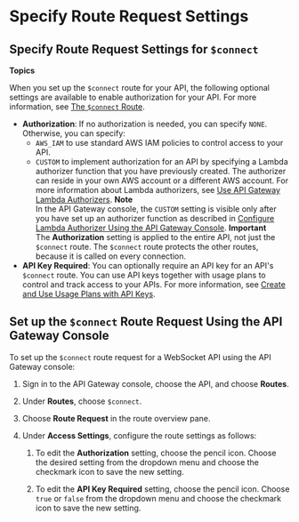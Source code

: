 # Specify Route Request Settings<a name="apigateway-websocket-api-route-route-request"></a>

## Specify Route Request Settings for `$connect`<a name="apigateway-websocket-api-route-request-connect"></a>

**Topics**

When you set up the `$connect` route for your API, the following optional settings are available to enable authorization for your API\. For more information, see [The `$connect` Route](apigateway-websocket-api-route-keys-connect-disconnect.md#apigateway-websocket-api-routes-about-connect)\.
+ **Authorization**: If no authorization is needed, you can specify `NONE`\. Otherwise, you can specify: 
  + `AWS_IAM` to use standard AWS IAM policies to control access to your API\. 
  + `CUSTOM` to implement authorization for an API by specifying a Lambda authorizer function that you have previously created\. The authorizer can reside in your own AWS account or a different AWS account\. For more information about Lambda authorizers, see [Use API Gateway Lambda Authorizers](apigateway-use-lambda-authorizer.md)\.
**Note**  
In the API Gateway console, the `CUSTOM` setting is visible only after you have set up an authorizer function as described in [Configure Lambda Authorizer Using the API Gateway Console](configure-api-gateway-lambda-authorization-with-console.md)\.
**Important**  
The **Authorization** setting is applied to the entire API, not just the `$connect` route\. The `$connect` route protects the other routes, because it is called on every connection\.
+ **API Key Required**: You can optionally require an API key for an API's `$connect` route\. You can use API keys together with usage plans to control and track access to your APIs\. For more information, see [Create and Use Usage Plans with API Keys](api-gateway-api-usage-plans.md)\.

## Set up the `$connect` Route Request Using the API Gateway Console<a name="apigateway-websocket-api-connect-route-request-using-console"></a>

To set up the `$connect` route request for a WebSocket API using the API Gateway console:

1. Sign in to the API Gateway console, choose the API, and choose **Routes**\.

1. Under **Routes**, choose `$connect`\.

1. Choose **Route Request** in the route overview pane\.

1. Under **Access Settings**, configure the route settings as follows:

   1. To edit the **Authorization** setting, choose the pencil icon\. Choose the desired setting from the dropdown menu and choose the checkmark icon to save the new setting\.

   1. To edit the **API Key Required** setting, choose the pencil icon\. Choose `true` or `false` from the dropdown menu and choose the checkmark icon to save the new setting\.